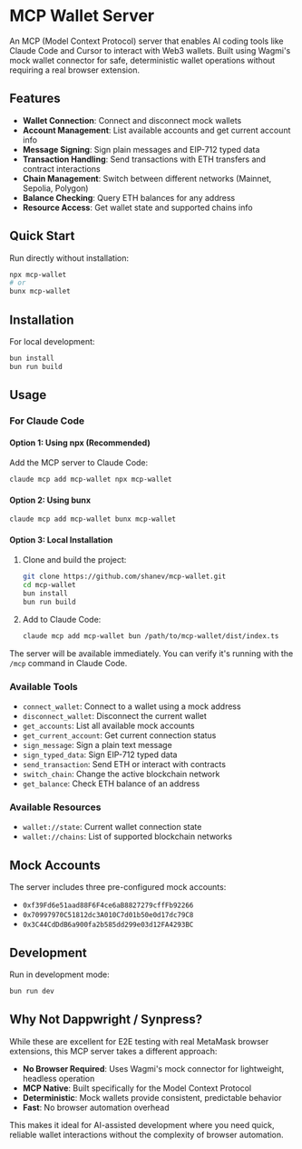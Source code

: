 # MCP Wallet Server

An MCP (Model Context Protocol) server that enables AI coding tools like Claude Code and Cursor to interact with Web3 wallets. Built using Wagmi's mock wallet connector for safe, deterministic wallet operations without requiring a real browser extension.

## Features

- **Wallet Connection**: Connect and disconnect mock wallets
- **Account Management**: List available accounts and get current account info
- **Message Signing**: Sign plain messages and EIP-712 typed data
- **Transaction Handling**: Send transactions with ETH transfers and contract interactions
- **Chain Management**: Switch between different networks (Mainnet, Sepolia, Polygon)
- **Balance Checking**: Query ETH balances for any address
- **Resource Access**: Get wallet state and supported chains info

## Quick Start

Run directly without installation:

```bash
npx mcp-wallet
# or
bunx mcp-wallet
```

## Installation

For local development:

```bash
bun install
bun run build
```

## Usage

### For Claude Code

#### Option 1: Using npx (Recommended)

Add the MCP server to Claude Code:
```bash
claude mcp add mcp-wallet npx mcp-wallet
```

#### Option 2: Using bunx

```bash
claude mcp add mcp-wallet bunx mcp-wallet
```

#### Option 3: Local Installation

1. Clone and build the project:
   ```bash
   git clone https://github.com/shanev/mcp-wallet.git
   cd mcp-wallet
   bun install
   bun run build
   ```

2. Add to Claude Code:
   ```bash
   claude mcp add mcp-wallet bun /path/to/mcp-wallet/dist/index.ts
   ```

The server will be available immediately. You can verify it's running with the `/mcp` command in Claude Code.

### Available Tools

- `connect_wallet`: Connect to a wallet using a mock address
- `disconnect_wallet`: Disconnect the current wallet
- `get_accounts`: List all available mock accounts
- `get_current_account`: Get current connection status
- `sign_message`: Sign a plain text message
- `sign_typed_data`: Sign EIP-712 typed data
- `send_transaction`: Send ETH or interact with contracts
- `switch_chain`: Change the active blockchain network
- `get_balance`: Check ETH balance of an address

### Available Resources

- `wallet://state`: Current wallet connection state
- `wallet://chains`: List of supported blockchain networks

## Mock Accounts

The server includes three pre-configured mock accounts:
- `0xf39Fd6e51aad88F6F4ce6aB8827279cffFb92266`
- `0x70997970C51812dc3A010C7d01b50e0d17dc79C8`
- `0x3C44CdDdB6a900fa2b585dd299e03d12FA4293BC`

## Development

Run in development mode:
```bash
bun run dev
```

## Why Not Dappwright / Synpress?

While these are excellent for E2E testing with real MetaMask browser extensions, this MCP server takes a different approach:

- **No Browser Required**: Uses Wagmi's mock connector for lightweight, headless operation
- **MCP Native**: Built specifically for the Model Context Protocol
- **Deterministic**: Mock wallets provide consistent, predictable behavior
- **Fast**: No browser automation overhead

This makes it ideal for AI-assisted development where you need quick, reliable wallet interactions without the complexity of browser automation.
